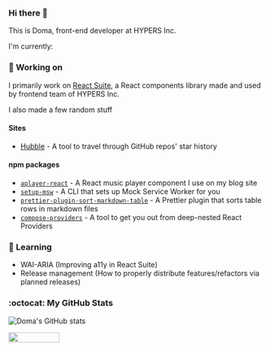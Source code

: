 ### Hi there 👋

This is Doma, front-end developer at HYPERS Inc.

I'm currently:

<!--
**SevenOutman/SevenOutman** is a ✨ _special_ ✨ repository because its `README.md` (this file) appears on your GitHub profile.

Here are some ideas to get you started:

- 🔭 I’m currently working on ...
- 🌱 I’m currently learning ...
- 👯 I’m looking to collaborate on ...
- 🤔 I’m looking for help with ...
- 💬 Ask me about ...
- 📫 How to reach me: ...
- 😄 Pronouns: ...
- ⚡ Fun fact: ...
-->

### 🔭 Working on

I primarily work on [React Suite](https://rsuitejs.com), a React components library made and used by frontend team of HYPERS Inc.

I also made a few random stuff

#### Sites

- [Hubble](https://hubble.js.org) - A tool to travel through GitHub repos' star history

#### npm packages

- [`aplayer-react`](https://aplayer-react.js.org) - A React music player component I use on my blog site
- [`setup-msw`](https://github.com/SevenOutman/setup-msw) - A CLI that sets up Mock Service Worker for you
- [`prettier-plugin-sort-markdown-table`](https://github.com/SevenOutman/prettier-plugin-sort-markdown-table) - A Prettier plugin that sorts table rows in markdown files
- [`compose-providers`](https://github.com/SevenOutman/compose-providers) - A tool to get you out from deep-nested React Providers

### 🌱 Learning
- WAI-ARIA (Improving a11y in React Suite)
- Release management (How to properly distribute features/refactors via planned releases)

### :octocat: My GitHub Stats
![Doma's GitHub stats](https://github-readme-stats.vercel.app/api?username=SevenOutman&hide_title=true&show_icons=true&icon_color=0366d6)


<img align="left" width="100" height="20" src="https://hits-app.vercel.app/hits?url=https://github.com/SevenOutman&bgRight=FAA0A0" />
